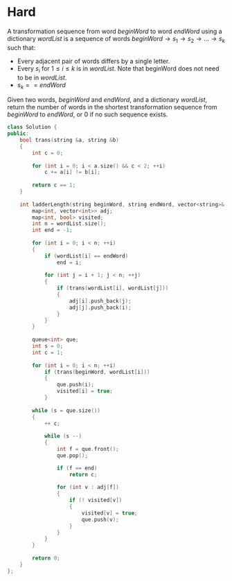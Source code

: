 # Hard

A transformation sequence from word $beginWord$ to word $endWord$ using a dictionary $wordList$ is a sequence of words $beginWord \rightarrow s_1 \rightarrow s_2 \rightarrow \dots \rightarrow s_k$ such that:

- Every adjacent pair of words differs by a single letter.
- Every $s_i$ for $1 \leq i \leq k$ is in $wordList$. Note that beginWord does not need to be in $wordList$.
- $s_k == endWord$

Given two words, $beginWord$ and $endWord$, and a dictionary $wordList$, return the number of words in the shortest transformation sequence from $beginWord$ to $endWord$, or $0$ if no such sequence exists.

```cpp
class Solution {
public:
    bool trans(string &a, string &b)
    {
        int c = 0;
        
        for (int i = 0; i < a.size() && c < 2; ++i)
            c += a[i] != b[i];
        
        return c == 1;
    }
    
    int ladderLength(string beginWord, string endWord, vector<string>& wordList) {
        map<int, vector<int>> adj;
        map<int, bool> visited;
        int n = wordList.size();
        int end = -1;
        
        for (int i = 0; i < n; ++i)
        {
            if (wordList[i] == endWord)
                end = i;
            
            for (int j = i + 1; j < n; ++j)
            {
                if (trans(wordList[i], wordList[j]))
                {
                    adj[i].push_back(j);
                    adj[j].push_back(i);
                }
            }
        }
        
        queue<int> que;
        int s = 0;
        int c = 1;
        
        for (int i = 0; i < n; ++i)
            if (trans(beginWord, wordList[i]))
            {
                que.push(i);
                visited[i] = true;
            }
        
        while (s = que.size())
        {
            ++ c;
            
            while (s --)
            {
                int f = que.front();
                que.pop();

                if (f == end)
                    return c;
                
                for (int v : adj[f])
                {
                    if (! visited[v])
                    {
                        visited[v] = true;
                        que.push(v);
                    }
                }
            }
        }
        
        return 0;
    }
};
```
